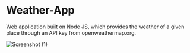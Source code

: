 # Weather-App

Web application built on Node JS, which provides the weather of a given place through an API key from openweathermap.org.



![Screenshot (1)](https://user-images.githubusercontent.com/95086530/197820691-9078ac94-2d8a-4a74-97f6-bce1c15d2b05.png)
